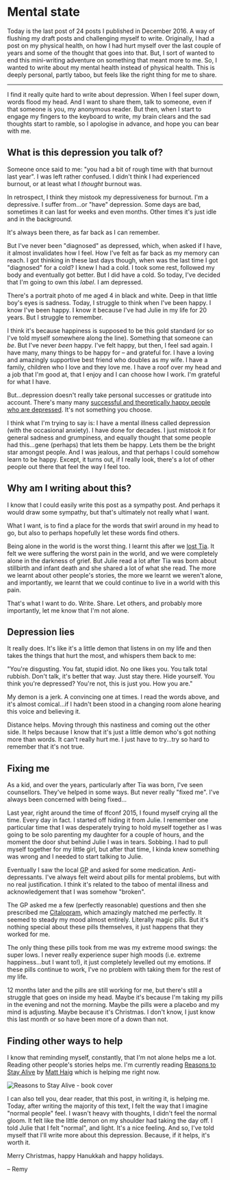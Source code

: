 # Mental state

Today is the last post of 24 posts I published in December 2016. A way of flushing my draft posts and challenging myself to write. Originally, I had a post on my physical health, on how I had hurt myself over the last couple of years and some of the thought that goes into that. But, I sort of wanted to end this mini-writing adventure on something that meant more to me. So, I wanted to write about my mental health instead of physical health. This is deeply personal, partly taboo, but feels like the right thing for me to share.

<!--more-->

---

I find it really quite hard to write about depression. When I feel super down, words flood my head. And I want to share them, talk to someone, even if that someone is you, my anonymous reader. But then, when I start to engage my fingers to the keyboard to write, my brain clears and the sad thoughts start to ramble, so I apologise in advance, and hope you can bear with me.

## What is this depression you talk of?

Someone once said to me: "you had a bit of rough time with that burnout last year". I was left rather confused. I didn't think I had experienced burnout, or at least what I _thought_ burnout was.

In retrospect, I think they mistook my depressiveness for burnout. I'm a depressive. I suffer from…or "have" depression. Some days are bad, sometimes it can last for weeks and even months. Other times it's just idle and in the background.

It's always been there, as far back as I can remember.

But I've never been "diagnosed" as depressed, which, when asked if I have, it almost invalidates how I feel. How I've felt as far back as my memory can reach. I got thinking in these last days though, when was the last time I got "diagnosed" for a cold? I knew I had a cold. I took some rest, followed my body and eventually got better. But I did have a cold. So today, I've decided that I'm going to own this *label*. I am depressed.

There's a portrait photo of me aged 4 in black and white. Deep in that little boy's eyes is sadness. Today, I struggle to think when I've been happy. I know I've been happy. I know it because I've had Julie in my life for 20 years. But I struggle to remember.

I think it's because happiness is supposed to be this gold standard (or so I've told myself somewhere along the line). Something that someone can _be_. But I've never _been_ happy. I've felt happy, but then, I feel sad again. I have many, many things to be happy for – and grateful for. I have a loving and amazingly supportive best friend who doubles as my wife. I have a family, children who I love and they love me. I have a roof over my head and a job that I'm good at, that I enjoy and I can choose how I work. I'm grateful for what I have.

But…depression doesn't really take personal successes or gratitude into account. There's many many [successful and theoretically happy people who are depressed](https://en.m.wikipedia.org/wiki/List_of_people_with_major_depressive_disorder). It's not something you choose.

I think what I'm trying to say is: I have a mental illness called depression (with the occasional anxiety). I have done for decades. I just mistook it for general sadness and grumpiness, and equally thought that some people had this…gene (perhaps) that lets them be happy. Lets them be the bright star amongst people. And I was jealous, and that perhaps I could somehow learn to be happy. Except, it turns out, if I really look, there's a lot of other people out there that feel the way I feel too.

## Why am I writing about this?

I know that I could easily write this post as a sympathy post. And perhaps it would draw some sympathy, but that's ultimately not really what I want.

What I want, is to find a place for the words that swirl around in my head to go, but also to perhaps hopefully let these words find others.

Being alone in the world is the worst thing. I learnt this after we [lost Tia](/tia/letter). It felt we were suffering the worst pain in the world, and we were completely alone in the darkness of grief. But Julie read a lot after Tia was born about stillbirth and infant death and she shared a lot of what she read. The more we learnt about other people's stories, the more we learnt we weren't alone, and importantly, we learnt that we could continue to live in a world with this pain.

That's what I want to do. Write. Share. Let others, and probably more importantly, let me know that I'm not alone.

## Depression lies

It really does. It's like it's a little demon that listens in on my life and then takes the things that hurt the most, and whispers them back to me:

"You're disgusting. You fat, stupid idiot. No one likes you. You talk total rubbish. Don't talk, it's better that way. Just stay there. Hide yourself. You think you're depressed? You're not, this is just you. How you are."

My demon is a jerk. A convincing one at times. I read the words above, and it's almost comical…if I hadn't been stood in a changing room alone hearing this voice and believing it.

Distance helps. Moving through this nastiness and coming out the other side. It helps because I know that it's just a little demon who's got nothing more than words. It can't really hurt me. I just have to try…try so hard to remember that it's not true.

## Fixing me

As a kid, and over the years, particularly after Tia was born, I've seen counsellors. They've helped in some ways. But never really "fixed me". I've always been concerned with being fixed…

Last year, right around the time of ffconf 2015, I found myself crying all the time. Every day in fact. I started off hiding it from Julie. I remember one particular time that I was desperately trying to hold myself together as I was going to be solo parenting my daughter for a couple of hours, and the moment the door shut behind Julie I was in tears. Sobbing. I had to pull myself together for my little girl, but after that time, I kinda knew something was wrong and I needed to start talking to Julie.

Eventually I saw the local <abbr title="General Practitioner">GP</abbr> and asked for some medication. Anti-depressants. I've always felt weird about pills for mental problems, but with no real justification. I think it's related to the taboo of mental illness and acknowledgement that I was somehow "broken".

The GP asked me a few (perfectly reasonable) questions and then she prescribed me [Citalopram](https://en.m.wikipedia.org/wiki/Citalopram), which amazingly matched me perfectly. It seemed to steady my mood almost entirely. Literally magic pills. But it's nothing special about these pills themselves, it just happens that they worked for me.

The only thing these pills took from me was my extreme mood swings: the super lows. I never really experience super high moods (i.e. extreme happiness…but I want to!), it just completely levelled out my emotions. If these pills continue to work, I've no problem with taking them for the rest of my life.

12 months later and the pills are still working for me, but there's still a struggle that goes on inside my head. Maybe it's because I'm taking my pills in the evening and not the morning. Maybe the pills were a placebo and my mind is adjusting. Maybe because it's Christmas. I don't know, I just know this last month or so have been more of a down than not.

## Finding other ways to help

I know that reminding myself, constantly, that I'm not alone helps me a lot. Reading other people's stories helps me. I'm currently reading [Reasons to Stay Alive](https://www.amazon.co.uk/Reasons-Stay-Alive-Matt-Haig/dp/1782116826/ref=sr_1_1) by [Matt Haig](https://twitter.com/matthaig1) which is helping me right now.

![Reasons to Stay Alive - book cover](/images/reasons-to-stay-alive.jpg)

I can also tell you, dear reader, that this post, in writing it, is helping me. Today, after writing the majority of this text, I felt the way that I imagine "normal people" feel. I wasn't heavy with thoughts, I didn't feel the normal gloom. It felt like the little demon on my shoulder had taking the day off. I told Julie that I felt "normal", and light. It's a nice feeling. And so, I've told myself that I'll write more about this depression. Because, if it helps, it's worth it.

Merry Christmas, happy Hanukkah and happy holidays.

– Remy


